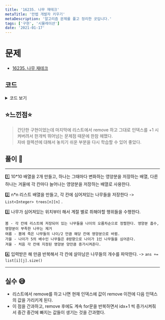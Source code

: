 ```yaml
---
title: '16235. 나무 재테크'
metaTitle: '만렙 개발자 키우기'
metaDescription: '알고리즘 문제를 풀고 정리한 곳입니다.'
tags: ['구현', '시뮬레이션']
date: '2021-01-17'
---
```


# 문제

- [16235. 나무 재테크](https://www.acmicpc.net/problem/16235)

## 코드

<details><summary> 코드 보기 </summary>

```java
import java.io.BufferedReader;
import java.io.IOException;
import java.io.InputStreamReader;
import java.util.*;

public class Q16235 {
    static int n, m, k, dx[] = {-1, -1, 0 ,1 ,1 ,1, 0, -1}, dy[] ={0, 1, 1, 1, 0, -1, -1, -1};
    static int board[][], nut[][];
    static List<Integer> trees[][];
    public static void main(String[] args) throws IOException {
        init();
        solution();
    }

    private static void solution() {
        // 봄: 어린 나무부터 자신의 나이만큼 양분을 먹고 나이가 1증가. 못먹으면 죽음
        // 여름 : 죽은 나무의 나이/2 만큼이 해당 칸에 양분으로 바뀜
        // 가을 : 나이가 5의 배수이면 8방향으로 나이1인 나무를 뿌림
        // 겨울 : A[r][c] 만큼 각 칸에 양분 추가.
        // TODO: k 년 후, 살아있는 나무의 개수 출력하자
        int ans = 0;
        while(k-- > 0){
            boolean breeding = false;
            breeding = spring_summer();
            autumn_winter(breeding);
        }

        for (int i = 0; i < n; i++) {
            for (int j = 0; j < n; j++)
                if (!trees[i][j].isEmpty()) ans += trees[i][j].size();
        }
        System.out.println(ans);
    }

    private static void autumn_winter(boolean breeding) {
        // autumn
        if(breeding){
            for (int i = 0; i < n; i++) {
                for (int j = 0; j < n; j++) {
                    List<Integer> tree = trees[i][j];
                    for (int l = 0; l < tree.size(); l++) {
                        if (tree.get(l) % 5 == 0)
                            breed(i, j);
                    }
                }
            }
        }
        // winter
        for (int i = 0; i < n; i++)
            for (int j = 0; j < n; j++)
                board[i][j] += nut[i][j];
    }

    private static boolean spring_summer() {
        boolean breeding = false;
        for (int i = 0; i < n; i++) {
            for (int j = 0; j < n; j++) {
                if (!trees[i][j].isEmpty()) {
                    List<Integer> tree = trees[i][j];
                    // 나이 순으로 정렬
                    Collections.sort(tree, new Comparator<Integer>() {
                        @Override
                        public int compare(Integer o1, Integer o2) {
                            return o1 - o2;
                        }
                    });
                    // spring
                    int plus = 0;
                    for (int p = 0; p < tree.size(); ++p) {
                        int old = tree.get(p);
                        if (board[i][j] - old < 0) { // tree die
                            tree.remove(p);
                            p -= 1;
                            plus += (old / 2);
                        } else {
                            board[i][j] -= old;
                            tree.set(p, old + 1);
                            if ((old + 1) % 5 == 0) breeding = true;
                        }
                    }
                    // summer : nutrient increase
                    board[i][j] += plus;
                }
            }
        }
        return breeding;
    }

    private static void breed(int x, int y) {
        for (int i = 0; i < 8; i++) {
            int nx = x + dx[i], ny = y + dy[i];
            if(nx >= 0 && nx < n && ny >= 0 && ny < n)
                trees[nx][ny].add(1);
        }
    }

    private static void init() throws IOException {
        BufferedReader br = new BufferedReader(new InputStreamReader(System.in));
        StringTokenizer st = new StringTokenizer(br.readLine());
        n = Integer.parseInt(st.nextToken());
        m = Integer.parseInt(st.nextToken());
        k = Integer.parseInt(st.nextToken());
        board = new int[n][n];
        nut = new int[n][n];
        trees = new ArrayList[n][n];
        for (int i = 0; i < n; i++) {
            st = new StringTokenizer(br.readLine());
            for (int j = 0; j < n; j++) {
                board[i][j] = 5;
                nut[i][j] = Integer.parseInt(st.nextToken());
                trees[i][j] = new ArrayList<>();
            }
        }
        for (int i = 0; i < m; i++) {
            st = new StringTokenizer(br.readLine());
            int x = Integer.parseInt(st.nextToken()) - 1, y = Integer.parseInt(st.nextToken()) - 1;
            int old = Integer.parseInt(st.nextToken());
            trees[x][y].add(old);
        }
        // x, y, z : 좌표, 나무의 나이.
    }
}
```

</details>

## ⭐️느낀점⭐️

> 간단한 구현이었는데 마지막에 리스트에서 remove 하고 그대로 인덱스를 +1 시켜버려서 한개씩 뛰어넘는 문제점 때문에 한참 헤맸다. <br/>
> 자바 컬렉션에 대해서 놓치기 쉬운 부분을 다시 학습할 수 있어 좋았다.

## 풀이 📣

<hr/>
1️⃣ 10*10 배열을 2개 만들고, 하나는 그때마다 변화하는 영양분을 저장하는 배열, 다른 하나는 겨울에 각 칸마다 늘어나는 영양분을 저장하는 배열로 사용한다. <br/>

2️⃣ n\*n 리스트 배열을 만들고, 각 칸에 심어져있는 나무들을 저장한다 -> `List<Integer> trees[n][n]` .

3️⃣ 나무가 심어져있는 위치부터 해서 계절 별로 취해야할 행위들을 수행한다.

    봄 - 각 칸에 리스트에 저장되어 있는 나무들을 나이의 오름차순으로 정렬한다. 영양분 흡수, 영양분이 부족한 나무는 제거
    여름 - 봄에 죽은 나무들의 나이/2 만큼 해당 칸에 영양분으로 바뀜.
    가을 - 나이가 5의 배수인 나무들은 8방향으로 나이가 1인 나무들을 심어준다.
    겨울 - 처음 각 칸에 지정된 영양분 양만큼 증가시켜준다.

4️⃣ 입력받은 해 만큼 반복해서 각 칸에 살아남은 나무들의 개수를 파악한다. -> `ans += list[i][j].size()` <br/>

<hr/>

## 실수 😅

- 리스트에서 remove를 하고 나면 현재 인덱스에 값이 remove 이전에 다음 인덱스의 값을 가리키게 된다.
- 이 점을 간과하고, remove 후에도 계속 for문을 반복하면서 idx+1 씩 증가시켜줘서 중간 중간에 빠지는 값들이 생기는 것을 간과했다.
